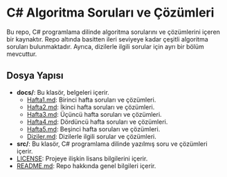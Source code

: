 # C# Algoritma Soruları ve Çözümleri

Bu repo, C# programlama dilinde algoritma sorularını ve çözümlerini içeren bir kaynaktır. Repo altında basitten ileri seviyeye kadar çeşitli algoritma soruları bulunmaktadır. Ayrıca, dizilerle ilgili sorular için ayrı bir bölüm mevcuttur.

## Dosya Yapısı

- **docs/**: Bu klasör, belgeleri içerir.
  - [Hafta1.md](./docs/hafta-1.md): Birinci hafta soruları ve çözümleri.
  - [Hafta2.md](./docs/hafta-2.md): İkinci hafta soruları ve çözümleri.
  - [Hafta3.md](./docs/hafta-3.md): Üçüncü hafta soruları ve çözümleri.
  - [Hafta4.md](./docs/hafta-4.md): Dördüncü hafta soruları ve çözümleri.
  - [Hafta5.md](./docs/hafta-5.md): Beşinci hafta soruları ve çözümleri.
  - [Diziler.md](./docs/diziler-1.md): Dizilerle ilgili sorular ve çözümleri.
- **src/**: Bu klasör, C# programlama dilinde yazılmış soru ve çözümleri içerir.
- [LICENSE](./LICENSE): Projeye ilişkin lisans bilgilerini içerir.
- [README.md](./README.md): Repo hakkında genel bilgileri içerir.